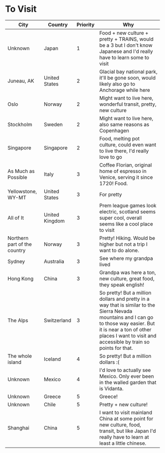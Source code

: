 # To Visit
| City                         | Country        | Priority | Why                                                                                                                                                                                                                                    |
| ---------------------------- | -------------- | -------- | -------------------------------------------------------------------------------------------------------------------------------------------------------------------------------------------------------------------------------------- |
| Unknown                      | Japan          | 1        | Food + new culture + pretty + TRAINS, would be a 3 but I don't know Japanese and I'd really have to learn some to visit                                                                                                                |
| Juneau, AK                   | United States  | 2        | Glacial bay national park, it'll be gone soon, would likely also go to Anchorage while here                                                                                                                                            |
| Oslo                         | Norway         | 2        | Might want to live here, wonderful transit, pretty, new culture                                                                                                                                                                        |
| Stockholm                    | Sweden         | 2        | Might want to live here, also same reasons as Copenhagen                                                                                                                                                                               |
| Singapore                    | Singapore      | 2        | Food, melting pot culture, could even want to live there, I'd really love to go                                                                                                                                                        |
| As Much as Possible          | Italy          | 3        | Coffee Florian, original home of espresso in Venice, serving it since 1720! Food.                                                                                                                                                      |
| Yellowstone, WY-MT           | United States  | 3        | For pretty                                                                                                                                                                                                                             |
| All of It                    | United Kingdom | 3        | Prem league games look electric, scotland seems super cool, overall seems like a cool place to visit                                                                                                                                   |
| Northern part of the country | Norway         | 3        | Pretty! Hiking. Would be higher but not a trip I want to do alone.                                                                                                                                                                     |
| Sydney                       | Australia      | 3        | See where my grandpa lived                                                                                                                                                                                                             |
| Hong Kong                    | China          | 3        | Grandpa was here a ton, new culture, great food, they speak english!                                                                                                                                                                   |
| The Alps                     | Switzerland    | 3        | So pretty! But a million dollars and pretty in a way that is similar to the Sierra Nevada mountains and I can go to those way easier. But it is near a ton of other places I want to visit and accessible by train so points for that. |
| The whole island             | Iceland        | 4        | So pretty! But a million dollars :(                                                                                                                                                                                                    |
| Unknown                      | Mexico         | 4        | I'd love to actually see Mexico. Only ever been in the walled garden that is Vidanta.                                                                                                                                                  |
| Unknown                      | Greece         | 5        | Greece!                                                                                                                                                                                                                                |
| Unknown                      | Chile          | 5        | Pretty + new culture!                                                                                                                                                                                                                  |
| Shanghai                     | China          | 5        | I want to visit mainland China at some point for new culture, food, transit, but like Japan I'd really have to learn at least a little chinese.                                                                                        |
